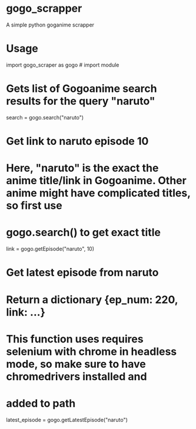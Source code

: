 # gogo_scrapper
A simple python goganime scrapper


# Usage
import gogo_scraper as gogo  # import module


# Gets list of Gogoanime search results for the query "naruto"
search = gogo.search("naruto")


# Get link to naruto episode 10
# Here, "naruto" is the exact the anime title/link in Gogoanime. Other anime might have complicated titles, so first use
# gogo.search() to get exact title
link = gogo.getEpisode("naruto", 10)


# Get latest episode from naruto
# Return a dictionary {ep_num: 220, link: ...}

# This function uses requires selenium with chrome in headless mode, so make sure to have chromedrivers installed and
# added to path
latest_episode = gogo.getLatestEpisode("naruto")

